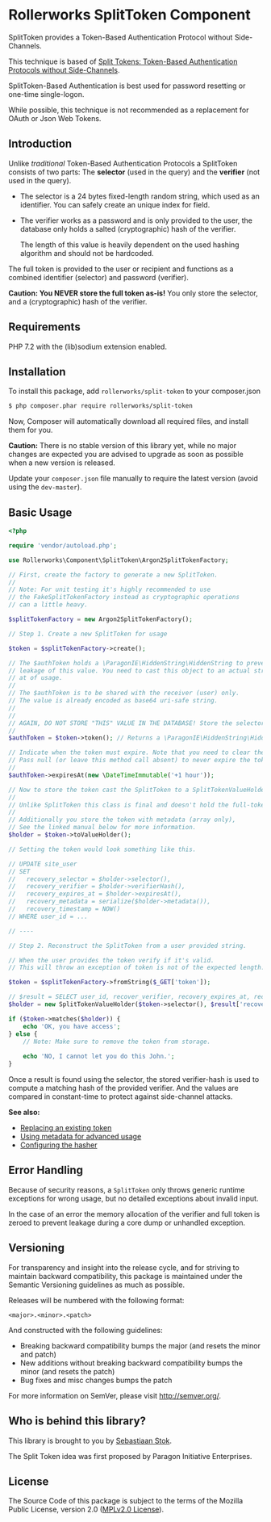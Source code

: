 Rollerworks SplitToken Component
================================

SplitToken provides a Token-Based Authentication Protocol without Side-Channels.

This technique is based of [Split Tokens: Token-Based Authentication Protocols without Side-Channels](https://paragonie.com/blog/2017/02/split-tokens-token-based-authentication-protocols-without-side-channels).

SplitToken-Based Authentication is best used for password resetting or one-time
single-logon. 

While possible, this technique is not recommended as a replacement for 
OAuth or Json Web Tokens.

## Introduction

Unlike _traditional_ Token-Based Authentication Protocols a SplitToken consists
of two parts: The **selector** (used in the query) and the **verifier**
(not used in the query).

* The selector is a 24 bytes fixed-length random string, which used as an identifier.
  You can safely create an unique index for field.

* The verifier works as a password and is only provided to the user,
  the database only holds a salted (cryptographic) hash of the verifier.
  
  The length of this value is heavily dependent on the used hashing algorithm
  and should not be hardcoded.
  
The full token is provided to the user or recipient and functions as a combined 
identifier (selector) and password (verifier).

**Caution: You NEVER store the full token as-is!** You only store the selector,
and a (cryptographic) hash of the verifier.

## Requirements

PHP 7.2 with the (lib)sodium extension enabled.

## Installation

To install this package, add `rollerworks/split-token` to your composer.json

```bash
$ php composer.phar require rollerworks/split-token
```

Now, Composer will automatically download all required files, and install them
for you.

**Caution:** There is no stable version of this library yet, while no major changes
are expected you are advised to upgrade as soon as possible when a new version is 
released. 

Update your `composer.json` file manually to require the latest version 
(avoid using the `dev-master`).

## Basic Usage

```php
<?php

require 'vendor/autoload.php';

use Rollerworks\Component\SplitToken\Argon2SplitTokenFactory;

// First, create the factory to generate a new SplitToken.
//
// Note: For unit testing it's highly recommended to use
// the FakeSplitTokenFactory instead as cryptographic operations
// can a little heavy.

$splitTokenFactory = new Argon2SplitTokenFactory();

// Step 1. Create a new SplitToken for usage

$token = $splitTokenFactory->create();

// The $authToken holds a \ParagonIE\HiddenString\HiddenString to prevent
// leakage of this value. You need to cast this object to an actual string
// at of usage.
//
// The $authToken is to be shared with the receiver (user) only.
// The value is already encoded as base64 uri-safe string.
//
//
// AGAIN, DO NOT STORE "THIS" VALUE IN THE DATABASE! Store the selector and verifier-hash instead.
// 
$authToken = $token->token(); // Returns a \ParagonIE\HiddenString\HiddenString object

// Indicate when the token must expire. Note that you need to clear the token from storage yourself.
// Pass null (or leave this method call absent) to never expire the token (not recommended).
//
$authToken->expiresAt(new \DateTimeImmutable('+1 hour'));

// Now to store the token cast the SplitToken to a SplitTokenValueHolder object.
//
// Unlike SplitToken this class is final and doesn't hold the full-token string.
// 
// Additionally you store the token with metadata (array only),
// See the linked manual below for more information.
$holder = $token->toValueHolder();

// Setting the token would look something like this.

// UPDATE site_user
// SET
//   recovery_selector = $holder->selector(),
//   recovery_verifier = $holder->verifierHash(),
//   recovery_expires_at = $holder->expiresAt(),
//   recovery_metadata = serialize($holder->metadata()),
//   recovery_timestamp = NOW()
// WHERE user_id = ...

// ----

// Step 2. Reconstruct the SplitToken from a user provided string.

// When the user provides the token verify if it's valid.
// This will throw an exception of token is not of the expected length.

$token = $splitTokenFactory->fromString($_GET['token']);

// $result = SELECT user_id, recover_verifier, recovery_expires_at, recovery_metadata WHERE recover_selector = $token->selector()
$holder = new SplitTokenValueHolder($token->selector(), $result['recovery_verifier'], $result['recovery_expires_at'], unserialize($result['recovery_metadata'], ['allowed_classes' => false]));

if ($token->matches($holder)) {
    echo 'OK, you have access';
} else {
    // Note: Make sure to remove the token from storage.
    
    echo 'NO, I cannot let you do this John.';
}
```

Once a result is found using the selector, the stored verifier-hash is used to 
compute a matching hash of the provided verifier. And the values are compared
in constant-time to protect against side-channel attacks.

**See also:**

* [Replacing an existing token](doc/replace-existing-token.md)
* [Using metadata for advanced usage](doc/using-metadata.md)
* [Configuring the hasher](doc/configuring-hasher.md)

## Error Handling

Because of security reasons, a `SplitToken` only throws generic runtime
exceptions for wrong usage, but no detailed exceptions about invalid input.

In the case of an error the memory allocation of the verifier and full token 
is zeroed to prevent leakage during a core dump or unhandled exception.

## Versioning

For transparency and insight into the release cycle, and for striving
to maintain backward compatibility, this package is maintained under
the Semantic Versioning guidelines as much as possible.

Releases will be numbered with the following format:

`<major>.<minor>.<patch>`

And constructed with the following guidelines:

* Breaking backward compatibility bumps the major (and resets the minor and patch)
* New additions without breaking backward compatibility bumps the minor (and resets the patch)
* Bug fixes and misc changes bumps the patch

For more information on SemVer, please visit <http://semver.org/>.

## Who is behind this library?

This library is brought to you by [Sebastiaan Stok](https://github.com/sstok).

The Split Token idea was first proposed by Paragon Initiative Enterprises.

## License

The Source Code of this package is subject to the terms of the
Mozilla Public License, version 2.0 ([MPLv2.0 License](LICENSE)).
